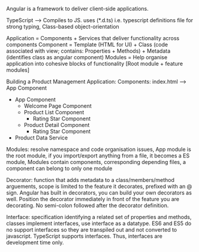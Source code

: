Angular is a framework to deliver client-side applications.

TypeScript --> Compiles to JS. uses (*.d.ts) i.e. typescript definitions file for strong typing, Class-based object-orientation

Application = Components + Services that deliver functionality across components
Component = Template (HTML for UI) + Class (code associated with view; contains: Properties + Methods) + Metadata (identifies class as angular component)
Modules = Help organise application into cohesive blocks of functionality [Root module + feature modules]

Building a Product Management Application:
Components: index.html --> App Component
+ App Component
    - Welcome Page Component
    - Product List Component
        - Rating Star Component
    - Product Detail Component
        - Rating Star Component
+ Product Data Service

Modules: resolve namespace and code organisation issues, App module is the root module, if you import/export anything from a file, it becomes a ES module, Modules contain components, corresponding depending files, a component can belong to only one module

Decorator: function that adds metadata to a class/members/method arguements, scope is limited to the feature it decorates, prefixed with an @ sign. Angular has built in decorators, you can build your own decorators as well. Position the decorator immediately in front of the feature you are decorating. No semi-colon followed after the decorator definition.

Interface: specification identifying a related set of properties and methods, classes implement interfaces, use interface as a datatype. ES6 and ES5 do no support interfaces so they are transpiled out and not converted to javascript. TypeScript supports interfaces. Thus, interfaces are development time only. 